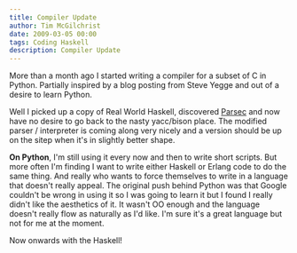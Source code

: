 ```yaml
---
title: Compiler Update
author: Tim McGilchrist
date: 2009-03-05 00:00
tags: Coding Haskell
description: Compiler Update
---
```


More than a month ago I started writing a compiler for a subset of C in
Python. Partially inspired by a blog posting from Steve Yegge and out of a
desire to learn Python.

Well I picked up a copy of Real World Haskell, discovered
[Parsec](http://legacy.cs.uu.nl/daan/download/parsec/parsec.html) and
now have no desire to go back to the nasty yacc/bison place. The modified parser
/ interpreter is coming along very nicely and a version should be up on the sitep
when it's in slightly better shape.

**On Python**, I'm still using it every now and then to write short scripts. But
more often I'm finding I want to write either Haskell or Erlang code to do the
same thing. And really who wants to force themselves to write in a language
that doesn't really appeal. The original push behind Python was that Google
couldn't be wrong in using it so I was going to learn it but I found I really
didn't like the aesthetics of it. It wasn't OO enough and the language doesn't
really flow as naturally as I'd like. I'm sure it's a great language but not
for me at the moment.

Now onwards with the Haskell!
